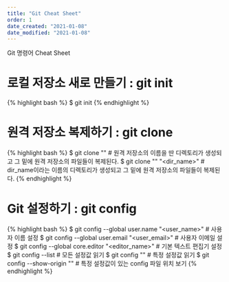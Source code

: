 ```yaml
---
title: "Git Cheat Sheet"
order: 1
date_created: "2021-01-08"
date_modified: "2021-01-08"
---
```


Git 명령어 Cheat Sheet

# 로컬 저장소 새로 만들기 : git init

{% highlight bash %}
$ git init
{% endhighlight %}

# 원격 저장소 복제하기 : git clone

{% highlight bash %}
$ git clone "<url>"                # 원격 저장소의 이름을 딴 디렉토리가 생성되고 그 밑에 원격 저장소의 파일들이 복제된다.
$ git clone "<url>" "<dir_name>"   # dir_name이라는 이름의 디렉토리가 생성되고 그 밑에 원격 저장소의 파일들이 복제된다.
{% endhighlight %}

# Git 설정하기 : git config

{% highlight bash %}
$ git config --global user.name "<user_name>"       # 사용자 이름 설정
$ git config --global user.email "<user_email>"     # 사용자 이메일 설정
$ git config --global core.editor "<editor_name>"   # 기본 텍스트 편집기 설정
$ git config --list                                 # 모든 설정값 읽기
$ git config "<key>"                                # 특정 설정값 읽기
$ git config --show-origin "<key>"                  # 특정 설정값이 있는 config 파일 위치 보기
{% endhighlight %}